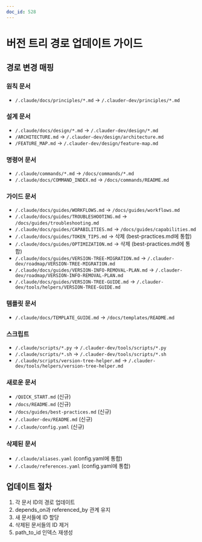 ```yaml
---
doc_id: 528
---
```


# 버전 트리 경로 업데이트 가이드

## 경로 변경 매핑

### 원칙 문서
- `/.claude/docs/principles/*.md` → `/.clauder-dev/principles/*.md`

### 설계 문서
- `/.claude/docs/design/*.md` → `/.clauder-dev/design/*.md`
- `/ARCHITECTURE.md` → `/.clauder-dev/design/architecture.md`
- `/FEATURE_MAP.md` → `/.clauder-dev/design/feature-map.md`

### 명령어 문서
- `/.claude/commands/*.md` → `/docs/commands/*.md`
- `/.claude/docs/COMMAND_INDEX.md` → `/docs/commands/README.md`

### 가이드 문서
- `/.claude/docs/guides/WORKFLOWS.md` → `/docs/guides/workflows.md`
- `/.claude/docs/guides/TROUBLESHOOTING.md` → `/docs/guides/troubleshooting.md`
- `/.claude/docs/guides/CAPABILITIES.md` → `/docs/guides/capabilities.md`
- `/.claude/docs/guides/TOKEN_TIPS.md` → 삭제 (best-practices.md에 통합)
- `/.claude/docs/guides/OPTIMIZATION.md` → 삭제 (best-practices.md에 통합)
- `/.claude/docs/guides/VERSION-TREE-MIGRATION.md` → `/.clauder-dev/roadmap/VERSION-TREE-MIGRATION.md`
- `/.claude/docs/guides/VERSION-INFO-REMOVAL-PLAN.md` → `/.clauder-dev/roadmap/VERSION-INFO-REMOVAL-PLAN.md`
- `/.claude/docs/guides/VERSION-TREE-GUIDE.md` → `/.clauder-dev/tools/helpers/VERSION-TREE-GUIDE.md`

### 템플릿 문서
- `/.claude/docs/TEMPLATE_GUIDE.md` → `/docs/templates/README.md`

### 스크립트
- `/.claude/scripts/*.py` → `/.clauder-dev/tools/scripts/*.py`
- `/.claude/scripts/*.sh` → `/.clauder-dev/tools/scripts/*.sh`
- `/.claude/scripts/version-tree-helper.md` → `/.clauder-dev/tools/helpers/version-tree-helper.md`

### 새로운 문서
- `/QUICK_START.md` (신규)
- `/docs/README.md` (신규)
- `/docs/guides/best-practices.md` (신규)
- `/.clauder-dev/README.md` (신규)
- `/.claude/config.yaml` (신규)

### 삭제된 문서
- `/.claude/aliases.yaml` (config.yaml에 통합)
- `/.claude/references.yaml` (config.yaml에 통합)

## 업데이트 절차

1. 각 문서 ID의 경로 업데이트
2. depends_on과 referenced_by 관계 유지
3. 새 문서들에 ID 할당
4. 삭제된 문서들의 ID 제거
5. path_to_id 인덱스 재생성